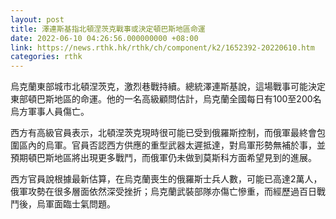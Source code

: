 ```yaml
---
layout: post
title: 澤連斯基指北頓涅茨克戰事或決定頓巴斯地區命運
date: 2022-06-10 04:26:56.000000000 +08:00
link: https://news.rthk.hk/rthk/ch/component/k2/1652392-20220610.htm
categories: rthk
---
```


烏克蘭東部城市北頓涅茨克，激烈巷戰持續。總統澤連斯基說，這場戰事可能決定東部頓巴斯地區的命運。他的一名高級顧問估計，烏克蘭全國每日有100至200名烏方軍事人員傷亡。

西方有高級官員表示，北頓涅茨克現時很可能已受到俄羅斯控制，而俄軍最終會包圍區內的烏軍。官員否認西方供應的重型武器太遲抵達，對烏軍形勢無補於事，並預期頓巴斯地區將出現更多戰鬥，而俄軍仍未做到莫斯科方面希望見到的進展。

西方官員說根據最新估算，在烏克蘭喪生的俄羅斯士兵人數，可能已高達2萬人，俄軍攻勢在很多層面依然深受挫折；烏克蘭武裝部隊亦傷亡慘重，而經歷過百日戰鬥後，烏軍面臨士氣問題。

